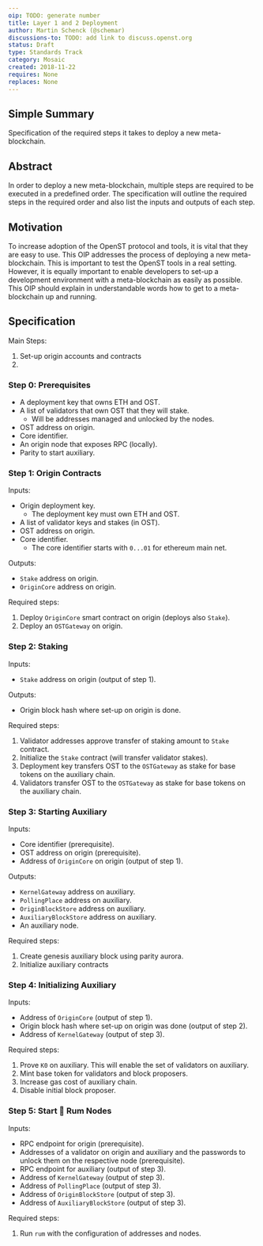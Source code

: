 ```yaml
---
oip: TODO: generate number
title: Layer 1 and 2 Deployment
author: Martin Schenck (@schemar)
discussions-to: TODO: add link to discuss.openst.org
status: Draft
type: Standards Track
category: Mosaic
created: 2018-11-22
requires: None
replaces: None
---
```


<!--You can leave these HTML comments in your merged OIP and delete the visible duplicate text guides, they will not appear and may be helpful to refer to if you edit it again. This is the suggested template for new OIPs. Note that an OIP number will be assigned by an editor. When opening a pull request to submit your OIP, please use an abbreviated title in the filename, `OIP-draft_title_abbrev.md`. The title should be 44 characters or less. Thanks to the Ethereum Improvement Proposal (EIP) process for the model we borrow here.-->

## Simple Summary
<!--"If you can't explain it simply, you don't understand it well enough." Provide a simplified and layman-accessible explanation of the OIP.-->
Specification of the required steps it takes to deploy a new meta-blockchain.

## Abstract
<!--A short (~200 word) description of the technical issue being addressed.-->
In order to deploy a new meta-blockchain, multiple steps are required to be executed in a predefined order. The specification will outline the required steps in the required order and also list the inputs and outputs of each step.

## Motivation
<!--The motivation is critical for OIPs that want to change the OpenST protocol. It should clearly explain why the existing protocol specification is inadequate to address the problem that the OIP solves. OIP submissions without sufficient motivation may be rejected outright.-->
To increase adoption of the OpenST protocol and tools, it is vital that they are easy to use. This OIP addresses the process of deploying a new meta-blockchain. This is important to test the OpenST tools in a real setting. However, it is equally important to enable developers to set-up a development environment with a meta-blockchain as easily as possible.
This OIP should explain in understandable words how to get to a meta-blockchain up and running.

## Specification
<!--The technical specification should describe the syntax and semantics of any new feature. The specification should be detailed enough to allow competing, interoperable implementations.-->
Main Steps:

1. Set-up origin accounts and contracts
1. 

### Step 0: Prerequisites

- A deployment key that owns ETH and OST.
- A list of validators that own OST that they will stake.
  - Will be addresses managed and unlocked by the nodes.
- OST address on origin.
- Core identifier.
- An origin node that exposes RPC (locally).
- Parity to start auxiliary.

### Step 1: Origin Contracts

Inputs:

- Origin deployment key.
  - The deployment key must own ETH and OST.
- A list of validator keys and stakes (in OST).
- OST address on origin.
- Core identifier.
  - The core identifier starts with `0...01` for ethereum main net.

Outputs:

- `Stake` address on origin.
- `OriginCore` address on origin.

Required steps:

1. Deploy `OriginCore` smart contract on origin (deploys also `Stake`).
2. Deploy an `OSTGateway` on origin.

### Step 2: Staking

Inputs:

- `Stake` address on origin (output of step 1).

Outputs:

- Origin block hash where set-up on origin is done.

Required steps:

1. Validator addresses approve transfer of staking amount to `Stake` contract.
2. Initialize the `Stake` contract (will transfer validator stakes).
3. Deployment key transfers OST to the `OSTGateway` as stake for base tokens on the auxiliary chain.
4. Validators transfer OST to the `OSTGateway` as stake for base tokens on the auxiliary chain.

### Step 3: Starting Auxiliary

Inputs:

- Core identifier (prerequisite).
- OST address on origin (prerequisite).
- Address of `OriginCore` on origin (output of step 1).

Outputs:

- `KernelGateway` address on auxiliary.
- `PollingPlace` address on auxiliary.
- `OriginBlockStore` address on auxiliary.
- `AuxiliaryBlockStore` address on auxiliary.
- An auxiliary node.

Required steps:

1. Create genesis auxiliary block using parity aurora.
2. Initialize auxiliary contracts

### Step 4: Initializing Auxiliary

Inputs:

- Address of `OriginCore` (output of step 1).
- Origin block hash where set-up on origin was done (output of step 2).
- Address of `KernelGateway` (output of step 3).

Required steps:

1. Prove `K0` on auxiliary. This will enable the set of validators on auxiliary.
2. Mint base token for validators and block proposers.
3. Increase gas cost of auxiliary chain.
4. Disable initial block proposer.

### Step 5: Start 🥃 Rum Nodes

Inputs:

- RPC endpoint for origin (prerequisite).
- Addresses of a validator on origin and auxiliary and the passwords to unlock them on the respective node (prerequisite).
- RPC endpoint for auxiliary (output of step 3).
- Address of `KernelGateway` (output of step 3).
- Address of `PollingPlace` (output of step 3).
- Address of `OriginBlockStore` (output of step 3).
- Address of `AuxiliaryBlockStore` (output of step 3).

Required steps:

1. Run `rum` with the configuration of addresses and nodes.
